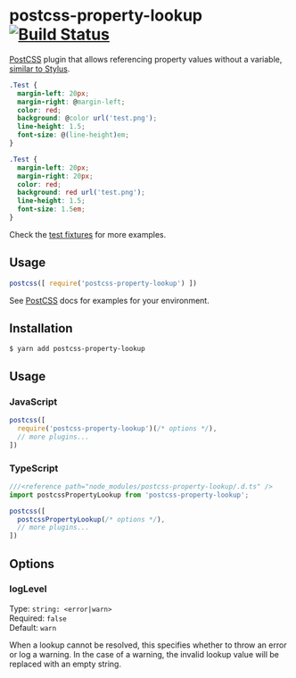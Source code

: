 # postcss-property-lookup [![Build Status][ci-img]][ci]

[PostCSS] plugin that allows referencing property values without a variable, [similar to Stylus](https://learnboost.github.io/stylus/docs/variables.html#property-lookup).

[PostCSS]: https://github.com/postcss/postcss
[ci-img]:  https://api.travis-ci.org/simonsmith/postcss-property-lookup.svg?branch=master
[ci]:      https://travis-ci.org/simonsmith/postcss-property-lookup


```css
.Test {
  margin-left: 20px;
  margin-right: @margin-left;
  color: red;
  background: @color url('test.png');
  line-height: 1.5;
  font-size: @(line-height)em;
}
```

```css
.Test {
  margin-left: 20px;
  margin-right: 20px;
  color: red;
  background: red url('test.png');
  line-height: 1.5;
  font-size: 1.5em;
}
```

Check the [test fixtures](test/fixtures/in) for more examples.

## Usage

```js
postcss([ require('postcss-property-lookup') ])
```

See [PostCSS] docs for examples for your environment.

## Installation

```
$ yarn add postcss-property-lookup
```

## Usage

### JavaScript

```js
postcss([
  require('postcss-property-lookup')(/* options */),
  // more plugins...
])
```

### TypeScript

```ts
///<reference path="node_modules/postcss-property-lookup/.d.ts" />
import postcssPropertyLookup from 'postcss-property-lookup';

postcss([
  postcssPropertyLookup(/* options */),
  // more plugins...
])
```

## Options

### logLevel

Type: `string: <error|warn>`<br>
Required: `false`<br>
Default: `warn`

When a lookup cannot be resolved, this specifies whether to throw an error or log a warning. In the case of a warning, the invalid lookup value will be replaced with an empty string.
